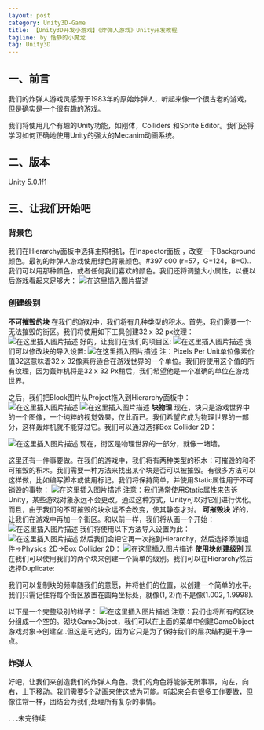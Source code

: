 ```yaml
---
layout: post
category: Unity3D-Game
title: 【Unity3D开发小游戏】《炸弹人游戏》Unity开发教程
tagline: by 恬静的小魔龙
tag: Unity3D
---
```


## 一、前言

我们的炸弹人游戏灵感源于1983年的原始炸弹人，听起来像一个很古老的游戏，但是确实是一个很有趣的游戏。

我们将使用几个有趣的Unity功能，如刚体，Colliders 和Sprite Editor。我们还将学习如何正确地使用Unity的强大的Mecanim动画系统。

## 二、版本
Unity 5.0.1f1

## 三、让我们开始吧
### 背景色
我们在Hierarchy面板中选择主照相机，在Inspector面板 ，改变一下Background颜色。最初的炸弹人游戏使用绿色背景颜色。#397 c00 (r=57，G=124，B=0)..我们可以用那种颜色，或者任何我们喜欢的颜色。我们还将调整大小属性，以便以后游戏看起来足够大：
![在这里插入图片描述](https://img-blog.csdnimg.cn/20190911173242230.png?x-oss-process=image/watermark,type_ZmFuZ3poZW5naGVpdGk,shadow_10,text_aHR0cHM6Ly9ibG9nLmNzZG4ubmV0L3E3NjQ0MjQ1Njc=,size_16,color_FFFFFF,t_70)
### 创建级别
**不可摧毁的块**
在我们的游戏中，我们将有几种类型的积木。首先，我们需要一个无法摧毁的街区。我们将使用如下工具创建32 x 32 px纹理：
![在这里插入图片描述](https://imgconvert.csdnimg.cn/aHR0cHM6Ly9ub29idHV0cy5jb20vY29udGVudC91bml0eS8yZC1ib21iZXJtYW4tZ2FtZS9ibG9ja191bmRlc3Ryb3lhYmxlLnBuZw?x-oss-process=image/format,png)
好的，让我们在我们的项目区:
![在这里插入图片描述](https://img-blog.csdnimg.cn/20190911173320768.png)
我们可以修改块的导入设置:
![在这里插入图片描述](https://img-blog.csdnimg.cn/20190911173335559.png?x-oss-process=image/watermark,type_ZmFuZ3poZW5naGVpdGk,shadow_10,text_aHR0cHM6Ly9ibG9nLmNzZG4ubmV0L3E3NjQ0MjQ1Njc=,size_16,color_FFFFFF,t_70)
注：Pixels Per Unit单位像素价值32这意味着32 x 32像素将适合在游戏世界的一个单位。我们将使用这个值的所有纹理，因为轰炸机将是32 x 32 Px稍后，我们希望他是一个准确的单位在游戏世界。

之后，我们把Block图片从Project拖入到Hierarchy面板中：
![在这里插入图片描述](https://img-blog.csdnimg.cn/20190911173404956.png)
![在这里插入图片描述](https://img-blog.csdnimg.cn/20190911173449645.png)
**块物理**
现在，块只是游戏世界中的一个图像，一个纯粹的视觉效果，仅此而已。我们希望它成为物理世界的一部分，这样轰炸机就不能穿过它。我们可以通过选择Box Collider 2D：

![在这里插入图片描述](https://img-blog.csdnimg.cn/20190911173512230.png?x-oss-process=image/watermark,type_ZmFuZ3poZW5naGVpdGk,shadow_10,text_aHR0cHM6Ly9ibG9nLmNzZG4ubmV0L3E3NjQ0MjQ1Njc=,size_16,color_FFFFFF,t_70)
现在，街区是物理世界的一部分，就像一堵墙。

这里还有一件事要做。在我们的游戏中，我们将有两种类型的积木：可摧毁的和不可摧毁的积木。我们需要一种方法来找出某个块是否可以被摧毁。有很多方法可以这样做，比如编写脚本或使用标记。我们将保持简单，并使用Static属性用于不可销毁的事物：
![在这里插入图片描述](https://img-blog.csdnimg.cn/20190911173528520.png?x-oss-process=image/watermark,type_ZmFuZ3poZW5naGVpdGk,shadow_10,text_aHR0cHM6Ly9ibG9nLmNzZG4ubmV0L3E3NjQ0MjQ1Njc=,size_16,color_FFFFFF,t_70)
注意：我们通常使用Static属性来告诉Unity，某些游戏对象永远不会更改。通过这种方式，Unity可以对它们进行优化。而且，由于我们的不可摧毁的块永远不会改变，使其静态才对。
**可摧毁块**
好的，让我们在游戏中再加一个街区。和以前一样，我们将从画一个开始：
![在这里插入图片描述](https://imgconvert.csdnimg.cn/aHR0cHM6Ly9ub29idHV0cy5jb20vY29udGVudC91bml0eS8yZC1ib21iZXJtYW4tZ2FtZS9ibG9ja19kZXN0cm95YWJsZS5wbmc?x-oss-process=image/format,png)
我们将使用以下方法导入设置为此：
![在这里插入图片描述](https://img-blog.csdnimg.cn/20190911173653212.png?x-oss-process=image/watermark,type_ZmFuZ3poZW5naGVpdGk,shadow_10,text_aHR0cHM6Ly9ibG9nLmNzZG4ubmV0L3E3NjQ0MjQ1Njc=,size_16,color_FFFFFF,t_70)
然后我们会把它再一次拖到Hierarchy，然后选择添加组件->Physics 2D->Box Collider 2D：
![在这里插入图片描述](https://img-blog.csdnimg.cn/20190911173733472.png?x-oss-process=image/watermark,type_ZmFuZ3poZW5naGVpdGk,shadow_10,text_aHR0cHM6Ly9ibG9nLmNzZG4ubmV0L3E3NjQ0MjQ1Njc=,size_16,color_FFFFFF,t_70)
**使用块创建级别**
现在我们可以使用我们的两个块来创建一个简单的级别。我们可以在Hierarchy然后选择Duplicate:

我们可以复制块的频率随我们的意愿，并将他们的位置，以创建一个简单的水平。我们只需记住将每个街区放置在圆角坐标处，就像(1, 2)而不是像(1.002, 1.9998).

以下是一个完整级别的样子：
![在这里插入图片描述](https://img-blog.csdnimg.cn/20190911173814663.png?x-oss-process=image/watermark,type_ZmFuZ3poZW5naGVpdGk,shadow_10,text_aHR0cHM6Ly9ibG9nLmNzZG4ubmV0L3E3NjQ0MjQ1Njc=,size_16,color_FFFFFF,t_70)
注意：我们也将所有的区块分组成一个空的。砌块GameObject，我们可以在上面的菜单中创建GameObject游戏对象->创建空..但这是可选的，因为它只是为了保持我们的层次结构更干净一点。

### 炸弹人

好吧，让我们来创造我们的炸弹人角色。我们的角色将能够无所事事，向左，向右，上下移动。我们需要5个动画来使这成为可能。听起来会有很多工作要做，但像往常一样，团结会为我们处理所有复杂的事情。

. . .未完待续
